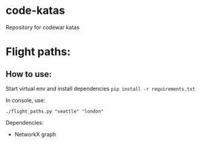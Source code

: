 # code-katas
Repository for codewar katas

# Flight paths:
## How to use:
Start virtual env and install dependencies `pip install -r requirements.txt`

In console, use:
```
./flight_paths.py "seattle" "london"
```

Dependencies:
- NetworkX graph
